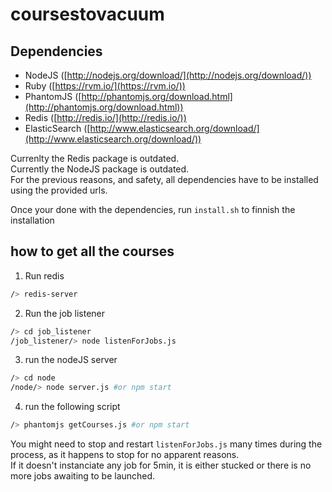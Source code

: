 # coursestovacuum


## Dependencies

 - NodeJS ([http://nodejs.org/download/](http://nodejs.org/download/))  
 - Ruby ([https://rvm.io/](https://rvm.io/))  
 - PhantomJS ([http://phantomjs.org/download.html](http://phantomjs.org/download.html))  
 - Redis ([http://redis.io/](http://redis.io/))  
 - ElasticSearch ([http://www.elasticsearch.org/download/](http://www.elasticsearch.org/download/))  

Currenlty the Redis package is outdated.  
Currently the NodeJS package is outdated.  
For the previous reasons, and safety, all dependencies have to be installed using the provided urls.  

Once your done with the dependencies, run `install.sh` to finnish the installation

## how to get all the courses

1. Run redis
```bash
/> redis-server
```

2. Run the job listener
```bash
/> cd job_listener
/job_listener/> node listenForJobs.js
```

3. run the nodeJS server
```bash
/> cd node
/node/> node server.js #or npm start
```

4. run the following script
```bash
/> phantomjs getCourses.js #or npm start
```


You might need to stop and restart `listenForJobs.js` many times during the process, as it happens to stop for no apparent reasons.  
If it doesn't instanciate any job for 5min, it is either stucked or there is no more jobs awaiting to be launched.  

